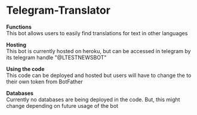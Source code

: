 # Telegram-Translator

**Functions**\
This bot allows users to easily find translations for text in other languages

**Hosting**\
This bot is currently hosted on heroku, but can be accessed in telegram by its telegram handle "@LTESTNEWSBOT"

**Using the code**\
This code can be deployed and hosted but users will have to change the <token> to their own token from BotFather
  
  **Databases**\
  Currently no databases are being deployed in the code. But, this might change depending on future usage of the bot
